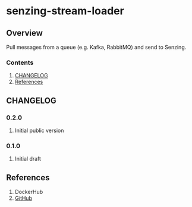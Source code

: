 # senzing-stream-loader

## Overview

Pull messages from a queue (e.g. Kafka, RabbitMQ) and send to Senzing.

### Contents

1. [CHANGELOG](#changelog)
1. [References](#references)

## CHANGELOG

### 0.2.0

1. Initial public version

### 0.1.0

1. Initial draft

## References

1. DockerHub
1. [GitHub](https://github.com/Senzing/stream-loader)
